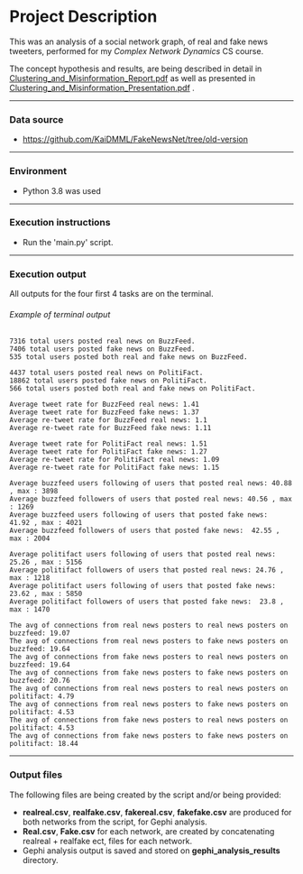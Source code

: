 # Project Description

This was an analysis of a social network graph, of real and fake news tweeters,
performed for my *Complex Network Dynamics* CS course.

The concept hypothesis and results, are being described in detail in 
[Clustering_and_Misinformation_Report.pdf](Clustering_and_Misinformation_Report.pdf) 
as well as presented in 
[Clustering_and_Misinformation_Presentation.pdf](Clustering_and_Misinformation_Presentation.pdf)
.

---

### Data source

- https://github.com/KaiDMML/FakeNewsNet/tree/old-version

---

### Environment

- Python 3.8 was used

---

### Execution instructions

- Run the 'main.py' script.

---

### Execution output

All outputs for the four first 4 tasks are on the terminal. 

###### Example of terminal output

    7316 total users posted real news on BuzzFeed.
    7406 total users posted fake news on BuzzFeed.
    535 total users posted both real and fake news on BuzzFeed.
    
    4437 total users posted real news on PolitiFact.
    18862 total users posted fake news on PolitiFact.
    566 total users posted both real and fake news on PolitiFact.
      
    Average tweet rate for BuzzFeed real news: 1.41
    Average tweet rate for BuzzFeed fake news: 1.37
    Average re-tweet rate for BuzzFeed real news: 1.1
    Average re-tweet rate for BuzzFeed fake news: 1.11
    
    Average tweet rate for PolitiFact real news: 1.51
    Average tweet rate for PolitiFact fake news: 1.27
    Average re-tweet rate for PolitiFact real news: 1.09
    Average re-tweet rate for PolitiFact fake news: 1.15
      
    Average buzzfeed users following of users that posted real news: 40.88 , max : 3898
    Average buzzfeed followers of users that posted real news: 40.56 , max : 1269
    Average buzzfeed users following of users that posted fake news:  41.92 , max : 4021
    Average buzzfeed followers of users that posted fake news:  42.55 , max : 2004
    
    Average politifact users following of users that posted real news: 25.26 , max : 5156
    Average politifact followers of users that posted real news: 24.76 , max : 1218
    Average politifact users following of users that posted fake news:  23.62 , max : 5850
    Average politifact followers of users that posted fake news:  23.8 , max : 1470
    
    The avg of connections from real news posters to real news posters on buzzfeed: 19.07
    The avg of connections from real news posters to fake news posters on buzzfeed: 19.64
    The avg of connections from fake news posters to real news posters on buzzfeed: 19.64
    The avg of connections from fake news posters to fake news posters on buzzfeed: 20.76
    The avg of connections from real news posters to real news posters on politifact: 4.79
    The avg of connections from real news posters to fake news posters on politifact: 4.53
    The avg of connections from fake news posters to real news posters on politifact: 4.53
    The avg of connections from fake news posters to fake news posters on politifact: 18.44

--- 

### Output files

The following files are being created by the script and/or being provided:
- **realreal.csv**, **realfake.csv**, **fakereal.csv**,
**fakefake.csv** are produced for both networks from the script, for Gephi 
analysis.
- **Real.csv**, **Fake.csv** for each network, are created by concatenating 
realreal + realfake ect, files for each network.
- Gephi analysis output is saved and stored on **gephi_analysis_results** 
directory.
